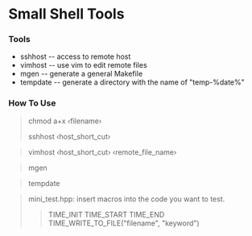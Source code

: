 Small Shell Tools
=================

### Tools
* sshhost -- access to remote host
* vimhost -- use vim to edit remote files
* mgen -- generate a general Makefile
* tempdate -- generate a directory with the name of "temp-%date%"

### How To Use
> chmod a+x &lsaquo;filename&rsaquo;
>
> sshhost &lsaquo;host_short_cut&rsaquo;

> vimhost &lsaquo;host_short_cut&rsaquo; &lsaquo;remote_file_name&rsaquo;

> mgen

> tempdate

> mini_test.hpp: insert macros into the code you want to test.
>> TIME_INIT
>> TIME_START
>> TIME_END
>> TIME_WRITE_TO_FILE("filename", "keyword")
